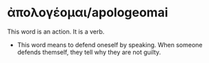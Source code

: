 # ἀπολογέομαι/apologeomai
This word is an action. It is a verb.
* This word means to defend oneself by speaking. When someone defends themself, they tell why they are not guilty.
